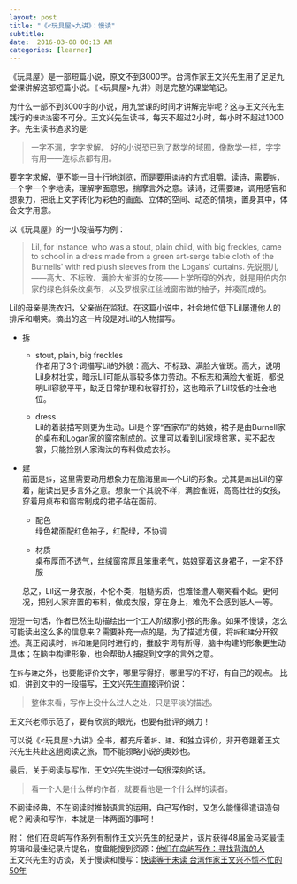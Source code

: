 ```yaml
---
layout: post
title: "《<玩具屋>九讲》：慢读"
subtitle:
date:  2016-03-08 00:13 AM
categories: [learner]
---
```

《玩具屋》是一部短篇小说，原文不到3000字。台湾作家王文兴先生用了足足九堂课讲解这部短篇小说。《<玩具屋>九讲》则是完整的课堂笔记。  

为什么一部不到3000字的小说，用九堂课的时间才讲解完毕呢？这与王文兴先生践行的`慢读法`密不可分。王文兴先生读书，每天不超过2小时，每小时不超过1000字。先生读书追求的是:

> 一字不漏，字字求解。
好的小说恐已到了数学的域囿，像数学一样，字字有用——连标点都有用。  

要字字求解，便不能一目十行地浏览，而是要用`读诗`的方式咀嚼。读诗，需要`拆`，一个字一个字地读，理解字面意思，揣摩言外之意。读诗，还需要`建`，调用感官和想象力，把纸上文字转化为彩色的画面、立体的空间、动态的情境，置身其中，体会文字用意。

以《玩具屋》的一小段描写为例：  
  
> Lil, for instance, who was a stout, plain child, with big freckles, came to school in a dress made from a green art-serge table cloth of the Burnells' with red plush sleeves from the Logans' curtains.
先说丽儿——高大、不标致、满脸大雀斑的女孩——上学所穿的外衣，就是用伯内尔家的绿色斜条纹桌布，以及罗根家红丝绒窗帘做的袖子，并凑而成的。

Lil的母亲是洗衣妇，父亲尚在监狱。在这篇小说中，社会地位低下Lil屡遭他人的排斥和嘲笑。摘出的这一片段是对Lil的人物描写。  
  
  
- 拆   
 
  - stout, plain, big freckles   
 作者用了3个词描写Lil的外貌：高大、不标致、满脸大雀斑。高大，说明Lil身材壮实，暗示Lil可能从事较多体力劳动。不标志和满脸大雀斑，都说明Lil容貌平平，缺乏日常护理和妆容打扮，这也暗示了Lil较低的社会地位。  
  
  
  - dress  
Lil的着装描写则更为生动。Lil是个穿“百家布”的姑娘，裙子是由Burnell家的桌布和Logan家的窗帘制成的。这里可以看到Lil家境贫寒，买不起衣裳，只能捡别人家淘汰的布料做成衣衫。
  
  
- 建  
前面是`拆`，这里需要动用想象力在脑海里`画`一个Lil的形象。尤其是`画`出Lil的穿着，能读出更多言外之意。想象一个其貌不样，满脸雀斑，高高壮壮的女孩，穿着用桌布和窗帘制成的裙子站在面前。  


  - 配色  
 绿色裙面配红色袖子，红配绿，不协调   
 
  
  - 材质  
桌布厚而不透气，丝绒窗帘厚且笨重老气，姑娘穿着这身裙子，一定不舒服  

  总之，Lil这一身衣服，不伦不类，粗糙劣质，也难怪遭人嘲笑看不起。更何况，把别人家弃置的布料，做成衣服，穿在身上，难免不会感到低人一等。
 
短短一句话，作者已然生动描绘出一个工人阶级家小孩的形象。如果不慢读，怎么可能读出这么多的信息来？需要补充一点的是，为了描述方便，将`拆`和`建`分开叙述。真正阅读时，`拆`和`建`是同时进行的，推敲字词有所得，脑中构建的形象更生动具体；在脑中构建形象，也会帮助人捕捉到文字的言外之意。

在`拆`与`建`之外，也要能评价文字，哪里写得好，哪里写的不好，有自己的观点。  比如，讲到文中的一段描写，王文兴先生直接评价说：
> 整体来看，写作上没什么过人之处，只是平淡的描述。

王文兴老师示范了，要有欣赏的眼光，也要有批评的魄力！

可以说《<玩具屋>九讲》全书，都充斥着`拆`、`建`、和独立评价，非开卷跟着王文兴先生共赴这趟阅读之旅，而不能领略小说的奥妙也。

最后，关于阅读与写作，王文兴先生说过一句很深刻的话。
> 看一个人是什么样的作者，就要看他是一个什么样的读者。

不阅读经典，不在阅读时推敲语言的运用，自己写作时，又怎么能懂得遣词造句呢？阅读和写作，本就是一体两面的事呵！

附：
他们在岛屿写作系列有制作王文兴先生的纪录片，该片获得48届金马奖最佳剪辑和最佳纪录片提名，度盘能搜到资源：[他们在岛屿写作：寻找背海的人](https://movie.douban.com/subject/5969394/)  
王文兴先生的访谈，关于慢读和慢写：[快读等于未读 台湾作家王文兴不慌不忙的50年](http://www.infzm.com/content/95937)